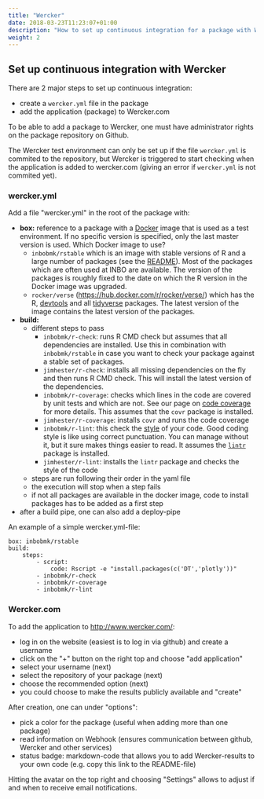 ```yaml
---
title: "Wercker"
date: 2018-03-23T11:23:07+01:00
description: "How to set up continuous integration for a package with Wercker"
weight: 2
---
```


## Set up continuous integration with Wercker

There are 2 major steps to set up continuous integration:

- create a `wercker.yml` file in the package
- add the application (package) to Wercker.com

To be able to add a package to Wercker, one must have administrator rights on the package repository on Github.

The Wercker test environment can only be set up if the file `wercker.yml` is commited to the repository, but Wercker is triggered to start checking when the application is added to wercker.com (giving an error if `wercker.yml` is not commited yet).

### wercker.yml

Add a file "wercker.yml" in the root of the package with:

- **box:** reference to a package with a [Docker](https://www.docker.com/) image that is used as a test environment.  If no specific version is specified, only the last master version is used. Which Docker image to use?
    - `inbobmk/rstable` which is an image with stable versions of R and a large number of packages (see the [README](https://github.com/inbo/Rstable)). Most of the packages which are often used at INBO are available. The version of the packages is roughly fixed to the date on which the R version in the Docker image was upgraded.
    - `rocker/verse` (https://hub.docker.com/r/rocker/verse/) which has the R, [devtools](https://www.rstudio.com/products/rpackages/devtools/) and all [tidyverse](https://www.tidyverse.org/) packages. The latest version of the image contains the latest version of the packages.
- **build:**
    - different steps to pass
        - `inbobmk/r-check`: runs R CMD check but assumes that all dependencies are installed. Use this in combination with `inbobmk/rstable` in case you want to check your package against a stable set of packages.
        - `jimhester/r-check`: installs all missing dependencies on the fly and then runs R CMD check. This will install the latest version of the dependencies.
        - `inbobmk/r-coverage`: checks which lines in the code are covered by unit tests and which are not. See our page on [code coverage](codecov.html) for more details. This assumes that the `covr` package is installed.
        - `jimhester/r-coverage`: installs `covr` and runs the code coverage
        - `inbobmk/r-lint`: this check the [style](http://r-pkgs.had.co.nz/style.html) of your code. Good coding style is like using correct punctuation. You can manage without it, but it sure makes things easier to read. It assumes the [`lintr`](https://github.com/jimhester/lintr) package is installed.
        - `jimhester/r-lint`: installs the `lintr` package and checks the style of the code
    - steps are run following their order in the yaml file
    - the execution will stop when a step fails
    - if not all packages are available in the docker image, code to install packages has to be added as a first step
- after a build pipe, one can also add a deploy-pipe

An example of a simple wercker.yml-file:

    box: inbobmk/rstable
    build:
        steps:
            - script:
                code: Rscript -e "install.packages(c('DT','plotly'))"
            - inbobmk/r-check
            - inbobmk/r-coverage
            - inbobmk/r-lint

### Wercker.com

To add the application to http://www.wercker.com/:

- log in on the website (easiest is to log in via github) and create a username
- click on the "+" button on the right top and choose "add application"
- select your username (next)
- select the repository of your package (next)
- choose the recommended option (next)
- you could choose to make the results publicly available and "create"

After creation, one can under "options":

- pick a color for the package (useful when adding more than one package)
- read information on Webhook (ensures communication between github, Wercker and other services)
- status badge: markdown-code that allows you to add Wercker-results to your own code (e.g. copy this link to the README-file)

Hitting the avatar on the top right and choosing "Settings" allows to adjust if and when to receive email notifications.
